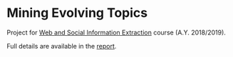 # Mining Evolving Topics

Project for [Web and Social Information Extraction](https://twiki.di.uniroma1.it/twiki/view/Estrinfo) course (A.Y. 2018/2019).

Full details are available in the [report](./reportWSIE.pdf).
